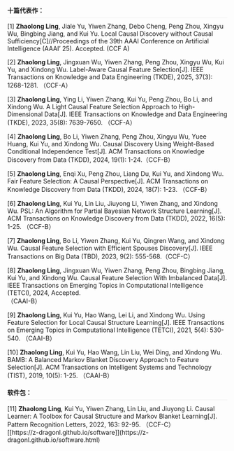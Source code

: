 <h4 style="margin: 0.75em 0; padding: 2px 0; border-bottom: 1px solid #eee; line-height: 2">十篇代表作：</h4>
[1] <strong>Zhaolong Ling</strong>, Jiale Yu, Yiwen Zhang, Debo Cheng, Peng Zhou, Xingyu Wu, Bingbing Jiang, and Kui Yu. Local Causal Discovery without Causal Sufficiency[C]//Proceedings of the 39th AAAI Conference on Artificial Intelligence (AAAI’ 25). Accepted. (CCF A)

[2] <strong>Zhaolong Ling</strong>, Jingxuan Wu, Yiwen Zhang, Peng Zhou, Xingyu Wu, Kui Yu, and Xindong Wu. Label-Aware Causal Feature Selection[J]. IEEE Transactions on Knowledge and Data Engineering (TKDE), 2025, 37(3): 1268-1281. （CCF-A）

[3] <strong>Zhaolong Ling</strong>, Ying Li, Yiwen Zhang, Kui Yu, Peng Zhou, Bo Li, and Xindong Wu. A Light Causal Feature Selection Approach to High-Dimensional Data[J]. IEEE Transactions on Knowledge and Data Engineering (TKDE), 2023, 35(8): 7639-7650. （CCF-A）

[4] <strong>Zhaolong Ling</strong>, Bo Li, Yiwen Zhang, Peng Zhou, Xingyu Wu, Yuee Huang, Kui Yu, and Xindong Wu. Causal Discovery Using Weight-Based Conditional Independence Test[J]. ACM Transactions on Knowledge Discovery from Data (TKDD), 2024, 19(1): 1-24.（CCF-B）

[5] <strong>Zhaolong Ling</strong>, Enqi Xu, Peng Zhou, Liang Du, Kui Yu, and Xindong Wu. Fair Feature Selection: A Causal Perspective[J]. ACM Transactions on Knowledge Discovery from Data (TKDD), 2024, 18(7): 1-23. （CCF-B）

[6] <strong>Zhaolong Ling</strong>, Kui Yu, Lin Liu, Jiuyong Li, Yiwen Zhang, and Xindong Wu. PSL: An Algorithm for Partial Bayesian Network Structure Learning[J]. ACM Transactions on Knowledge Discovery from Data (TKDD), 2022, 16(5): 1-25. （CCF-B）

[7] <strong>Zhaolong Ling</strong>, Bo Li, Yiwen Zhang, Kui Yu, Qingren Wang, and Xindong Wu. Causal Feature Selection with Efficient Spouses Discovery[J]. IEEE Transactions on Big Data (TBD), 2023, 9(2): 555-568.（CCF-C）

[8] <strong>Zhaolong Ling</strong>, Jingxuan Wu, Yiwen Zhang, Peng Zhou, Bingbing Jiang, Kui Yu, and Xindong Wu. Causal Feature Selection With Imbalanced Data[J]. IEEE Transactions on Emerging Topics in Computational Intelligence (TETCI), 2024, Accepted.<br>（CAAI-B）

[9] <strong>Zhaolong Ling</strong>, Kui Yu, Hao Wang, Lei Li, and Xindong Wu. Using Feature Selection for Local Causal Structure Learning[J]. IEEE Transactions on Emerging Topics in Computational Intelligence (TETCI), 2021, 5(4): 530-540. （CAAI-B）

[10] <strong>Zhaolong Ling</strong>, Kui Yu, Hao Wang, Lin Liu, Wei Ding, and Xindong Wu. BAMB: A Balanced Markov Blanket Discovery Approach to Feature Selection[J]. ACM Transactions on Intelligent Systems and Technology (TIST), 2019, 10(5): 1-25. （CAAI-B）

<h4 style="margin: 0.75em 0; padding: 2px 0; border-bottom: 1px solid #eee; line-height: 2">软件包：</h4>
[11] <strong>Zhaolong Ling</strong>, Kui Yu, Yiwen Zhang, Lin Liu, and Jiuyong Li. Causal Learner: A Toolbox for Causal Structure and Markov Blanket Learning[J]. Pattern Recognition Letters, 2022, 163: 92-95. （CCF-C）
<br>[[https://z-dragonl.github.io/software]](https://z-dragonl.github.io/software.html)
